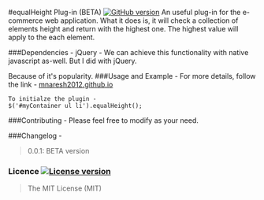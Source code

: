 #equalHeight Plug-in (BETA) [![GitHub version](http://img.shields.io/badge/version-0.0.1-brightgreen.svg)]()
An useful plug-in for the e-commerce web application. What it does is, it will check a collection of elements height and return with the highest one. The highest value will apply to the each element.

###Dependencies - 
jQuery - 
We can achieve this functionality with native javascript as-well. But I did with jQuery.

Because of it's popularity.
###Usage and Example -
For more details, follow the link - [mnaresh2012.github.io](http://mnaresh2012.github.io/index.html)
```
To initialze the plugin -
$('#myContainer ul li').equalHeight();
```
###Contributing -
Please feel free to modify as your need.

###Changelog -
> 0.0.1: BETA version

### Licence [![License version](http://img.shields.io/badge/License-MIT-red.svg)]()
> The MIT License (MIT)
